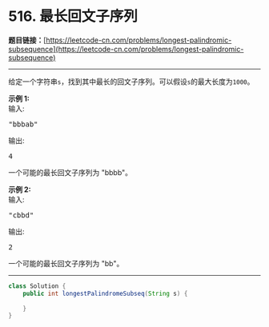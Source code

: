 # 516. 最长回文子序列

**题目链接：**[https://leetcode-cn.com/problems/longest-palindromic-subsequence](https://leetcode-cn.com/problems/longest-palindromic-subsequence)

---

<div class="content__1Y2H">
 <div class="notranslate">
  <p>给定一个字符串<code>s</code>，找到其中最长的回文子序列。可以假设<code>s</code>的最大长度为<code>1000</code>。</p> 
  <p><strong>示例 1:</strong><br> 输入:</p> 
  <pre class="language-text">"bbbab"
</pre> 
  <p>输出:</p> 
  <pre class="language-text">4
</pre> 
  <p>一个可能的最长回文子序列为 "bbbb"。</p> 
  <p><strong>示例 2:</strong><br> 输入:</p> 
  <pre class="language-text">"cbbd"
</pre> 
  <p>输出:</p> 
  <pre class="language-text">2
</pre> 
  <p>一个可能的最长回文子序列为 "bb"。</p> 
 </div>
</div>

---

```java
class Solution {
    public int longestPalindromeSubseq(String s) {
        
    }
}
```
